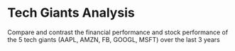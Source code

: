 # Tech Giants Analysis
Compare and contrast the financial performance and stock performance of the 5 tech giants (AAPL, AMZN, FB, GOOGL, MSFT) over the last 3 years
